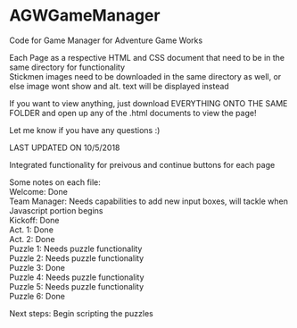 # AGWGameManager
Code for Game Manager for Adventure Game Works
  
Each Page as a respective HTML and CSS document that need to be in the same directory for functionality  
Stickmen images need to be downloaded in the same directory as well, or else image wont show and alt. text will be displayed instead  
  
If you want to view anything, just download EVERYTHING ONTO THE SAME FOLDER and open up any of the .html documents to view the page!
  
Let me know if you have any questions :)
  
LAST UPDATED ON 10/5/2018
  
Integrated functionality for preivous and continue buttons for each page
  
Some notes on each file:  
Welcome: Done  
Team Manager: Needs capabilities to add new input boxes, will tackle when Javascript portion begins  
Kickoff: Done  
Act. 1: Done  
Act. 2: Done  
Puzzle 1: Needs puzzle functionality  
Puzzle 2: Needs puzzle functionality  
Puzzle 3: Done  
Puzzle 4: Needs puzzle functionality  
Puzzle 5: Needs puzzle functionality  
Puzzle 6: Done  
  
Next steps: Begin scripting the puzzles
